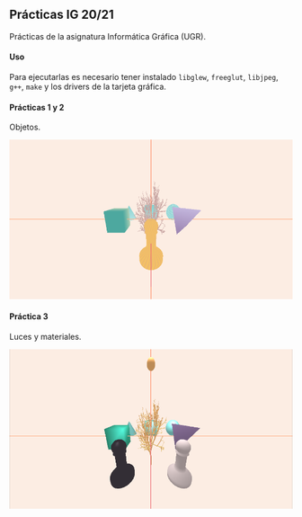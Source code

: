 ## Prácticas IG 20/21

Prácticas de la asignatura Informática Gráfica (UGR). 

#### Uso
Para ejecutarlas es necesario tener instalado `libglew`, `freeglut`, `libjpeg`, `g++`, `make` y los drivers de la tarjeta gráfica. 

#### Prácticas 1 y 2
Objetos.

![Práctica 2](https://github.com/arguellesm/IG/blob/main/P2.png)

#### Práctica 3
Luces y materiales.

![Práctica 2](https://github.com/arguellesm/IG/blob/main/P3.png)
